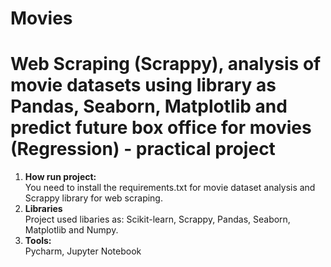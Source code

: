 # Movies
<h1><b>Web Scraping (Scrappy), analysis of movie datasets using library as Pandas, Seaborn, Matplotlib and predict future box office for movies (Regression) </b> - practical project</h1>


<ol>
	<li><b>How run project:</b></li>
	You need to install the requirements.txt for movie dataset analysis and Scrappy library for web scraping.
	<li><b>Libraries</b></li>
	Project used libaries as: Scikit-learn, Scrappy, Pandas, Seaborn, Matplotlib and Numpy.
	<li><b>Tools:</b></li>
	Pycharm, Jupyter Notebook
</ol>

